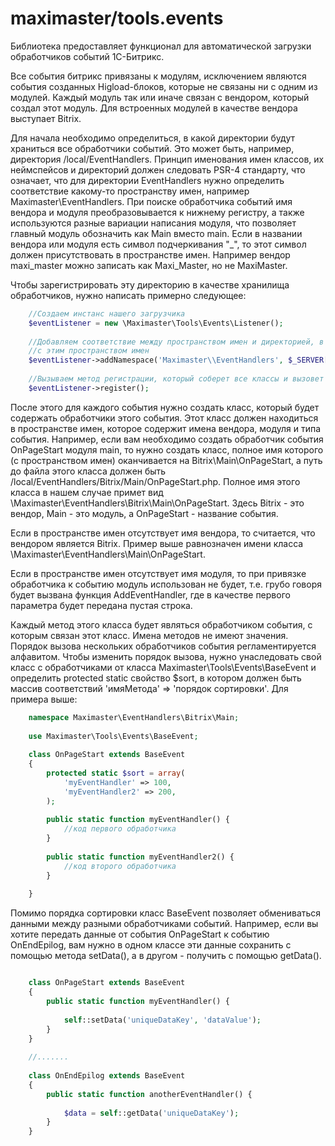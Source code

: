maximaster/tools.events
========

Библиотека предоставляет функционал для автоматической загрузки обработчиков событий 1С-Битрикс.

Все события битрикс привязаны к модулям, исключением являются события созданных Higload-блоков, которые не связаны ни с одним из модулей. Каждый модуль так или иначе связан с вендором, который создал этот модуль. Для встроенных модулей в качестве вендора выступает Bitrix.

Для начала необходимо определиться, в какой директории будут храниться все обработчики событий. Это может быть, например, директория /local/EventHandlers. Принцип именования имен классов, их неймспейсов и директорий должен следовать PSR-4 стандарту, что означает, что для директории EventHandlers нужно определить соответствие какому-то пространству имен, например Maximaster\EventHandlers. При поиске обработчика событий имя вендора и модуля преобразовывается к нижнему регистру, а также используются разные вариации написания модуля, что позволяет главный модуль обозначить как Main вместо main. 
Если в названии вендора или модуля есть символ подчеркивания "_", то этот символ должен присутствовать в пространстве имен. Например вендор maxi_master можно записать как Maxi_Master, но не MaxiMaster. 

Чтобы зарегистрировать эту директорию в качестве хранилища обработчиков, нужно написать примерно следующее:

```php
    //Создаем инстанс нашего загрузчика
    $eventListener = new \Maximaster\Tools\Events\Listener();
    
    //Добавляем соответствие между пространством имен и директорией, в которой будет производиться поиск обработчиков
    //с этим пространством имен
    $eventListener->addNamespace('Maximaster\\EventHandlers', $_SERVER['DOCUMENT_ROOT']. '/local/EventHandlers');
    
    //Вызываем метод регистрации, который соберет все классы и вызовет для всех функцию AddEventHandler
    $eventListener->register();
```

После этого для каждого события нужно создать класс, который будет содержать обработчики этого события. Этот класс должен находиться в пространстве имен, которое содержит имена вендора, модуля и типа события. Например, если вам необходимо создать обработчик события OnPageStart модуля main, то нужно создать класс, полное имя которого (с пространством имен) оканчивается на Bitrix\Main\OnPageStart, а путь до файла этого класса должен быть /local/EventHandlers/Bitrix/Main/OnPageStart.php. Полное имя этого класса в нашем случае примет вид \Maximaster\EventHandlers\Bitrix\Main\OnPageStart. Здесь Bitrix - это вендор, Main - это модуль, а OnPageStart - название события.

Если в пространстве имен отсутствует имя вендора, то считается, что вендором является Bitrix. Пример выше равнозначен имени класса \Maximaster\EventHandlers\Main\OnPageStart.

Если в пространстве имен отсутствует имя модуля, то при привязке обработчика к событию модуль использован не будет, т.е. грубо говоря будет вызвана функция AddEventHandler, где в качестве первого параметра будет передана пустая строка.

Каждый метод этого класса будет являться обработчиком события, с которым связан этот класс. Имена методов не имеют значения. Порядок вызова нескольких обработчиков события регламентируется алфавитом. Чтобы изменить порядок вызова, нужно унаследовать свой класс с обработчиками от класса Maximaster\Tools\Events\BaseEvent и определить protected static свойство $sort, в котором должен быть массив соответствий 'имяМетода' => 'порядок сортировки'. Для примера выше:


```php
    namespace Maximaster\EventHandlers\Bitrix\Main;
    
    use Maximaster\Tools\Events\BaseEvent;
    
    class OnPageStart extends BaseEvent
    {
        protected static $sort = array(
            'myEventHandler' => 100,
            'myEventHandler2' => 200,
        );
        
        public static function myEventHandler() {
            //код первого обработчика
        }
        
        public static function myEventHandler2() {
            //код второго обработчика
        }
       
    }
```

Помимо порядка сортировки класс BaseEvent позволяет обмениваться данными между разными обработчиками событий. Например, если вы хотите передать данные от события OnPageStart к событию OnEndEpilog, вам нужно в одном классе эти данные сохранить с помощью метода setData(), а в другом - получить с помощью getData().

```php

    class OnPageStart extends BaseEvent
    {
        public static function myEventHandler() {
            
            self::setData('uniqueDataKey', 'dataValue');
        }        
    }
    
    //.......
    
    class OnEndEpilog extends BaseEvent
    {
        public static function anotherEventHandler() {
            
            $data = self::getData('uniqueDataKey');
        }        
    }
```
